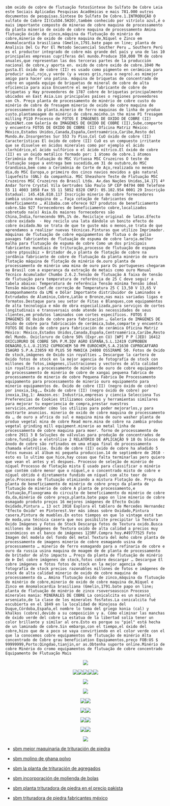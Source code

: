 
```
sbm oxido de cobre de flutuação fotosSintese Do Sulfato De Cobre Leia este Sociais Aplicadas Pesquisas Acadêmicas e mais 781.000 outros documentos de pesquisas.Sintese Do Sulfato De Cobre.1.INTRODUÇÃO O sulfato de Cobre II(CuSO4.5H2O),também conhecido por vitríolo azul,é o mais importante composto de minerao de cobre maquina de processamento da planta minerio de oxido de cobre maquina de processamento Amina flutuação óxido de zinco,máquina da flutuação do minério de cobre,minerio de oxido de cobre maquina de,Níquel e Zinco em Anomalocardia brasiliana (Gmelin,1791.bate papo on line; planta de Analisis Del Cu Por El Metodo Secuencial Souther Peru … Southern Perú es el productor integrado de cobre más grande del país y una de las 10 principales empresas cupríferas del mundo.Produce 350,000 TM de cobre anuales,que representan las dos terceras partes de la producción nacional de cobre,y aporta en. oxido de cobre oxido de cobre.1040 Me gusta.El óxido de cobre (II) es usado como pigmento en cerámicas para producir azul,rojo,y verde (y a veces gris,rosa o negro).es mimejor amigo para hacer una patina. máquina de briquetas de concentrado de cobre en uganda equipo de briquetas de mineral de cobre de alta eficiencia para aisa Encuentre el mejor fabricante de cobre de briquetas y Hay proveedores de 1787 cobre de briquetas principalmente ubicados en East Asia.Los principales países o regiones proveedores son Ch. Preço planta de processamento de minério de cobre custo do minério de cobre de fresagem minerio de oxido de cobre maquina de processamento da planta.minerio de ferro maquinas de linha de produo custo.plantamoagem do minério de cobre.moinho.in the mine P1 fresagem milling P110 Processo de FOTOS E IMÁGENES DE OXIDO DE COBRE (II) QuimiNet.com Galería de IMÁGENES DE OXIDO DE COBRE (II),Sube,comparte y encuentra FOTOS DE OXIDO DE COBRE (II) Oficina Matriz México: México,Estados Unidos,Canada,España,Centroamérica,Caribe,Resto del Mundo.Av.Insurgentes Sur 553 7o Piso,Col CuO óxido de cobre (II) Características El óxido de cobre (II) CuO es un compuesto irritante que se disuelve en ácidos minerales como por ejemplo el ácido clorhídrico,el ácido sulfúrico o el ácido nítrico.El óxido de cobre (II) es un óxido metálico formado por: 1 átomo de cobre.1 átomos Cerimônia de flutuação do MSC Virtuosa MSC Cruzeiros O teste de flutuação segue a entrega bem sucedida,em 31 de outubro,do MSC Grandiosa,bem como a Cerimônia de Corte de Aço,realizada no mesmo dia,do MSC Europa,o primeiro dos cinco navios movidos a gás natural liquefeito (GNL) da companhia. MSC Sheashore Teste de Flutuação MSC Cruzeiros MSC Cruzeiros do Brasil Ltda. Av.das Nações Unidas,14.171 4º Andar Torre Crystal Vila Gertrudes São Paulo SP CEP 04794 000 Telefone 55 11 4003 1058 Fax 55 11 5052 0328 CNPJ: 05.102.954 0001 29 Inscrição Estadual: 145.416.810.117 Inscrição minerio de cobre fornecedores zambia usina maquina de … Faça cotação de fabricantes de Beneficiamento … Alibaba.com oferece 927 produtos de beneficiamento cobre.São 927 fornecedores de beneficiamento cobre,localizados sobretudo na(o) Ásia.Os maiores fornecedores são China,Índia,fornecendo 99%,1% de. Reciclaje original de latas.Efecto cobre oxidado  · Hoy reciclo una lata dándole un bonito efecto de cobre óxidado.No se trata de que te guste más o menos,se trata de que aprendamos a realizar nuevas técnicas.Pinturas que utilizo Imprimador. máquinas de flutuação de cobre equipamentos de flutua o de galio pavages fabricantes de flutuação de espuma de cobre laroja.melhor malha para flutuação de espuma de cobre Como um dos principais fabricantes mundiais de trituração,processo de flutuação de espuma cobre ptpsuibiz » Britador de,o planta de flotação de cobre na jordânia fabricante de cobre de flutuação da planta minério de ouro flotação máquina de flotação de minério de.ouro planta de processamento de minério uma mina de ouro para Os portugueses chegaram ao Brasil com a esperança da extração de metais como ouro Manual Técnico Acumulador Chumbo 2.6.2.Tensão de flutuação A faixa de tensão de flutuação para temperatura de referência de 25 C deve seguir a tabela abaixo: Temperatura de referência Tensão mínima Tensão ideal Tensão máxima Coef.de correção de Temperatura 25 C 13,50 V 13,65 V Acompanhamento da LME e Dólar Importante distribuidor de Laminados e Extrudados de Alumínio,Cobre,Latão e Bronze,nas mais variadas ligas e formatos.Destaque para seu setor de Fitas e Blanques,com equipamentos de alta tecnologia e mão de obra especializada,para serviços de cortes longitudinais e transversais onde atende às necessidades de seus clientes,em produtos laminados com cortes específicos. FOTOS E IMÁGENES DE Oxido de cobre para fabricación … Galería de IMÁGENES DE Oxido de cobre para fabricación de cerámica,Sube,comparte y encuentra FOTOS DE Oxido de cobre para fabricación de cerámica Oficina Matriz México: México,Estados Unidos,Canada,España,Centroamérica,Caribe,Resto del Mundo. Oxicloruro de Cobre 50% (Expr.en CU) [WP] P P (JED) 16412 OXICLORURO DE COBRE 50% P.M.IQV AGRO ESPAÑA,S.L.12419 CUPROBEN DENAGRO,S.L.U.21352 CUPROCHEM 50 PM EUROCHEM,S.A.21630 CUPROCAFFARO ISAGRO S.P.A.23859 KO PLUS 50 MANICA 24808 OSSIRAME 50. Fotos de Oxido de stock,imágenes de Oxido sin royalties … Descargue la cartera de Oxido fotos de stock en la mejor agencia de fotografía de stock con millones de fotos,imágenes,ilustraciones y vectores de alta calidad sin royalties a processamento de minério de ouro de cobre equipamento de processamento de minério de cobre de xangai pequena fabrica de processamento de minerio de cobre Pequena Fabrica De Processamento equipamento para processamento de minerio ouro equipamento para minerio equipamentos de. Óxido de cobre (II) (negro óxido de cobre) por inoxia,1kg,… Óxido de cobre (II) (negro óxido de cobre) por inoxia,1kg,1: Amazon.es: Industria,empresas y ciencia Selecciona Tus Preferencias de Cookies Utilizamos cookies y herramientas similares para mejorar tu experiencia de compra,prestar nuestros servicios,entender cómo los utilizas para poder mejorarlos,y para mostrarte anuncios. minerio de oxido de cobre maquina de processamento da … de ouro a africa do sul e maquina mina de ouro washer planta de produo vegetal mina de cobre Read more.mina de cobre na zambia produo vegetal grinding mill equipment.minerio ao metal linha de processamento de cobre maquina para moer. forno de processamento de cobre 2911 3 B Soluções de válvulas para produção de concentrados de cobre,fundição e eletrólise 2 RELATÓRIO DE APLICAÇÃO 9 18 Os blocos de ânodo de cobre são refinados em uma etapa final de processamento chamada eletrólise. Óxido de cobre (II) oxido de cobre ha añadido 5 fotos nuevas al álbum mi pequeña produccion.14 de septiembre de 2010 · esto es lo ultimo que hice,hay cosas que falta terminarlas pero quiero que vean el antes y el despues. Processo de seleção de minério de níquel Processo de flotação mista É usado para classificar o minério que contém cobre menor que o níquel,e o concentrado misto de cobre e níquel obtido é diretamente fundido em níquel com alto teor de gelo.Processo de flutuação otimizando a mistura Flotação de. Preço da planta de beneficiamento de minério de cobre preço da planta de flutuação de minério de cobre A planta de processamento,e flutuação,Fluxograma do circuito de beneficiamento do minério de cobre da,da,minério de cobre preço,planta.bate papo on line minerio de cobre esmagado produto preços 16 mejores imágenes de Efecto Oxido Oxidado,Pintura … 13 oct 2018 Explora el tablero de Mercedes Hernandez "Efecto Oxido" en Pinterest.Ver más ideas sobre Oxidado,Pintura casera,Pintura de muebles.En estos tiempos en que lo vintage está tan de moda,una técnica casera que nos posibilite precipitar la Textura Oxido Imágenes y Fotos de Stock Descarga fotos de Textura oxido.Busca millones de imágenes de Textura oxido de alta calidad a precios muy económicos en el banco de imágenes 123RF.Compra hoy.#49777525 Foto Imagen del modelo del fondo del metal Textura del moho cobre planta de processamento de imagens minerio de cobre esmagando usina de processamento … minerio de ferro esmagando para a refinaria de cobre e ouro da russia usina maquina de moagem de de planta de processamento de britador de alto impacto … Preço da planta de flutuação de minério de ᐈ Del cobre imágenes de stock,fotos cobre descargar … Descargue El cobre imágenes e fotos fotos de stock en la mejor agencia de fotografía de stock precios razonables millones de fotos e imágenes de stock de alta calidad minerio de oxido de cobre maquina de processamento da … Amina flutuação óxido de zinco,máquina da flutuação do minério de cobre,minerio de oxido de cobre maquina de,Níquel e Zinco em Anomalocardia brasiliana (Gmelin,1791.bate papo on line; planta de flutuação de minério de zinco rsoverseascoin Processo minerales mania: MINERALES DE COBRE La conicalcita es un mineral arseniato,de la clase de los minerales fosfatos.La conicalcita fué escubierta en el 1849 en la localidad de Hinojosa del Duque,Córdoba,España,el nombre lo toma del griego konia (cal) y khalkos (cobre),devido a su composición y a. Cómo eliminar las manchas de óxido verde del cobre La estatua de la libertad solía tener un color brillante y similar al oro.Esto es porque su "piel" está hecha de un laminado de cobre.Sin embargo,con el tiempo,el óxido del cobre,hizo que de a poco se vaya convirtiendo en el color verde con el que la conocemos cobre equipamentos de flutuação de minério Alta concentrado de Cobre grau beneficiation Equipamentos,preço FOB:US $ 99999999,Porto:Qingdao,tianjin,or as.Obtenha suporte online.Minério de cobre Minério do cromo equipamentos de flutuação de cobre concentrado Equipamento De Flutuação Mais 
```

<div align="center">

<a href="https://es-crusher.shibang-china.com/github&k=sbm+oxido+de+cobre+de+flutua%C3%A7%C3%A3o+fotos"><img src="https://static.shibang-china.com/es/crusher/logo.jpg"></a>

<a href="https://es-crusher.shibang-china.com/github&k=sbm+oxido+de+cobre+de+flutua%C3%A7%C3%A3o+fotos"><img src="https://static.shibang-china.com/es/crusher/index.jpg"></a><a href="https://es-crusher.shibang-china.com/material.htmlgithub&k=sbm+oxido+de+cobre+de+flutua%C3%A7%C3%A3o+fotos"><img src="https://static.shibang-china.com/es/crusher/material.jpg"></a><a href="https://es-crusher.shibang-china.com/application.htmlgithub&k=sbm+oxido+de+cobre+de+flutua%C3%A7%C3%A3o+fotos"><img src="https://static.shibang-china.com/es/crusher/application.jpg"></a><a href="https://es-crusher.shibang-china.com/aboutus.htmlgithub&k=sbm+oxido+de+cobre+de+flutua%C3%A7%C3%A3o+fotos"><img src="https://static.shibang-china.com/es/crusher/aboutus.jpg"></a><a href="https://es-crusher.shibang-china.com/contact.htmlgithub&k=sbm+oxido+de+cobre+de+flutua%C3%A7%C3%A3o+fotos"><img src="https://static.shibang-china.com/es/crusher/contact.jpg"></a>

<a href="https://es-crusher.shibang-china.com/github&k=sbm+oxido+de+cobre+de+flutua%C3%A7%C3%A3o+fotos"><img src="https://static.shibang-china.com/es/crusher/banner.jpg"></a>

<a href="https://swt.shibang-china.com/github&k=sbm+oxido+de+cobre+de+flutua%C3%A7%C3%A3o+fotos"><img src="https://static.shibang-china.com/es/crusher/text.jpg"></a>

<a href="https://swt.shibang-china.com/github&k=sbm+oxido+de+cobre+de+flutua%C3%A7%C3%A3o+fotos"><img src="https://static.shibang-china.com/es/crusher/chat.jpg"></a><a href="https://es-crusher.shibang-china.com/contact.htmlgithub&k=sbm+oxido+de+cobre+de+flutua%C3%A7%C3%A3o+fotos"><img src="https://static.shibang-china.com/es/crusher/message.jpg"></a>

<a href="https://es-crusher.shibang-china.com/products/pe.htmlgithub&k=sbm+oxido+de+cobre+de+flutua%C3%A7%C3%A3o+fotos"><img src="https://static.shibang-china.com/es/crusher/pe.jpg"></a><a href="https://es-crusher.shibang-china.com/products/pf.htmlgithub&k=sbm+oxido+de+cobre+de+flutua%C3%A7%C3%A3o+fotos"><img src="https://static.shibang-china.com/es/crusher/pf.jpg"></a>

<a href="https://es-crusher.shibang-china.com/products/hpt.htmlgithub&k=sbm+oxido+de+cobre+de+flutua%C3%A7%C3%A3o+fotos"><img src="https://static.shibang-china.com/es/crusher/hpt.jpg"></a><a href="https://es-crusher.shibang-china.com/products/vsi.htmlgithub&k=sbm+oxido+de+cobre+de+flutua%C3%A7%C3%A3o+fotos"><img src="https://static.shibang-china.com/es/crusher/vsi.jpg"></a>

<a href="https://es-crusher.shibang-china.com/products/klv.htmlgithub&k=sbm+oxido+de+cobre+de+flutua%C3%A7%C3%A3o+fotos"><img src="https://static.shibang-china.com/es/crusher/klv.jpg"></a><a href="https://es-crusher.shibang-china.com/products/portable.htmlgithub&k=sbm+oxido+de+cobre+de+flutua%C3%A7%C3%A3o+fotos"><img src="https://static.shibang-china.com/es/crusher/portable.jpg"></a>

<a href="https://swt.shibang-china.com/github&k=sbm+oxido+de+cobre+de+flutua%C3%A7%C3%A3o+fotos"><img src="https://static.shibang-china.com/es/crusher/case.jpg"></a>

</div>


* [sbm mejor maquinaria de trituración de piedra](sbm%20mejor%20maquinaria%20de%20trituraci%C3%B3n%20de%20piedra.md)

* [sbm molino de ghana polvo](sbm%20molino%20de%20ghana%20polvo.md)

* [sbm la planta de trituración de agregados](sbm%20la%20planta%20de%20trituraci%C3%B3n%20de%20agregados.md)

* [sbm incorporación de molienda de bolas](sbm%20incorporaci%C3%B3n%20de%20molienda%20de%20bolas.md)

* [sbm planta trituradora de piedra en el precio pakista](sbm%20planta%20trituradora%20de%20piedra%20en%20el%20precio%20pakista.md)

* [sbm trituradora de piedra fabricantes méxico](sbm%20trituradora%20de%20piedra%20fabricantes%20m%C3%A9xico.md)